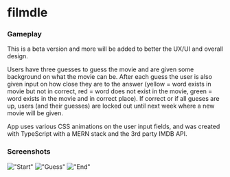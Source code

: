 # filmdle

### Gameplay

This is a beta version and more will be added to better the UX/UI and overall design.

Users have three guesses to guess the movie and are given some background on what the movie can be. After each guess the user is also given input on how close they are to the answer (yellow = word exists in movie but not in correct, red = word does not exist in the movie, green = word exists in the movie and in correct place). If correct or if all gueses are up, users (and their guesses) are locked out until next week where a new movie will be given.

App uses various CSS animations on the user input fields, and was created with TypeScript with a MERN stack and the 3rd party IMDB API. 

### Screenshots
!["Start"]()
!["Guess"]()
!["End"]()